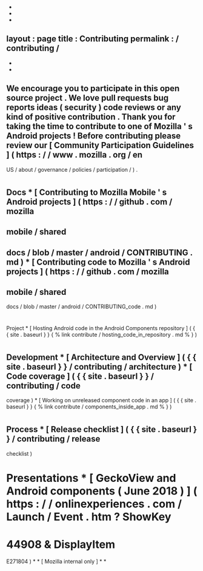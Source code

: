 -
-
-
layout
:
page
title
:
Contributing
permalink
:
/
contributing
/
-
-
-
We
encourage
you
to
participate
in
this
open
source
project
.
We
love
pull
requests
bug
reports
ideas
(
security
)
code
reviews
or
any
kind
of
positive
contribution
.
Thank
you
for
taking
the
time
to
contribute
to
one
of
Mozilla
'
s
Android
projects
!
Before
contributing
please
review
our
[
Community
Participation
Guidelines
]
(
https
:
/
/
www
.
mozilla
.
org
/
en
-
US
/
about
/
governance
/
policies
/
participation
/
)
.
#
#
Docs
*
[
Contributing
to
Mozilla
Mobile
'
s
Android
projects
]
(
https
:
/
/
github
.
com
/
mozilla
-
mobile
/
shared
-
docs
/
blob
/
master
/
android
/
CONTRIBUTING
.
md
)
*
[
Contributing
code
to
Mozilla
'
s
Android
projects
]
(
https
:
/
/
github
.
com
/
mozilla
-
mobile
/
shared
-
docs
/
blob
/
master
/
android
/
CONTRIBUTING_code
.
md
)
#
#
#
Project
*
[
Hosting
Android
code
in
the
Android
Components
repository
]
(
{
{
site
.
baseurl
}
}
{
%
link
contribute
/
hosting_code_in_repository
.
md
%
}
)
#
#
#
Development
*
[
Architecture
and
Overview
]
(
{
{
site
.
baseurl
}
}
/
contributing
/
architecture
)
*
[
Code
coverage
]
(
{
{
site
.
baseurl
}
}
/
contributing
/
code
-
coverage
)
*
[
Working
on
unreleased
component
code
in
an
app
]
(
{
{
site
.
baseurl
}
}
{
%
link
contribute
/
components_inside_app
.
md
%
}
)
#
#
#
Process
*
[
Release
checklist
]
(
{
{
site
.
baseurl
}
}
/
contributing
/
release
-
checklist
)
#
#
#
Presentations
*
[
GeckoView
and
Android
components
(
June
2018
)
]
(
https
:
/
/
onlinexperiences
.
com
/
Launch
/
Event
.
htm
?
ShowKey
=
44908
&
DisplayItem
=
E271804
)
*
*
[
Mozilla
internal
only
]
*
*
